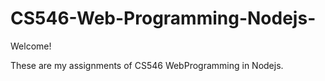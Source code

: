 # CS546-Web-Programming-Nodejs-
Welcome!

These are my assignments of CS546 WebProgramming in Nodejs.

